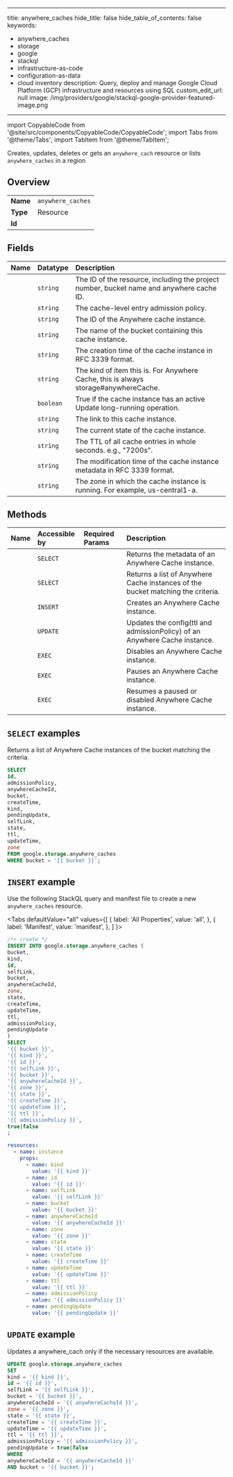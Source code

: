
---
title: anywhere_caches
hide_title: false
hide_table_of_contents: false
keywords:
  - anywhere_caches
  - storage
  - google
  - stackql
  - infrastructure-as-code
  - configuration-as-data
  - cloud inventory
description: Query, deploy and manage Google Cloud Platform (GCP) infrastructure and resources using SQL
custom_edit_url: null
image: /img/providers/google/stackql-google-provider-featured-image.png
---

import CopyableCode from '@site/src/components/CopyableCode/CopyableCode';
import Tabs from '@theme/Tabs';
import TabItem from '@theme/TabItem';

Creates, updates, deletes or gets an <code>anywhere_cach</code> resource or lists <code>anywhere_caches</code> in a region

## Overview
<table><tbody>
<tr><td><b>Name</b></td><td><code>anywhere_caches</code></td></tr>
<tr><td><b>Type</b></td><td>Resource</td></tr>
<tr><td><b>Id</b></td><td><CopyableCode code="google.storage.anywhere_caches" /></td></tr>
</tbody></table>

## Fields
| Name | Datatype | Description |
|:-----|:---------|:------------|
| <CopyableCode code="id" /> | `string` | The ID of the resource, including the project number, bucket name and anywhere cache ID. |
| <CopyableCode code="admissionPolicy" /> | `string` | The cache-level entry admission policy. |
| <CopyableCode code="anywhereCacheId" /> | `string` | The ID of the Anywhere cache instance. |
| <CopyableCode code="bucket" /> | `string` | The name of the bucket containing this cache instance. |
| <CopyableCode code="createTime" /> | `string` | The creation time of the cache instance in RFC 3339 format. |
| <CopyableCode code="kind" /> | `string` | The kind of item this is. For Anywhere Cache, this is always storage#anywhereCache. |
| <CopyableCode code="pendingUpdate" /> | `boolean` | True if the cache instance has an active Update long-running operation. |
| <CopyableCode code="selfLink" /> | `string` | The link to this cache instance. |
| <CopyableCode code="state" /> | `string` | The current state of the cache instance. |
| <CopyableCode code="ttl" /> | `string` | The TTL of all cache entries in whole seconds. e.g., "7200s".  |
| <CopyableCode code="updateTime" /> | `string` | The modification time of the cache instance metadata in RFC 3339 format. |
| <CopyableCode code="zone" /> | `string` | The zone in which the cache instance is running. For example, us-central1-a. |

## Methods
| Name | Accessible by | Required Params | Description |
|:-----|:--------------|:----------------|:------------|
| <CopyableCode code="get" /> | `SELECT` | <CopyableCode code="anywhereCacheId, bucket" /> | Returns the metadata of an Anywhere Cache instance. |
| <CopyableCode code="list" /> | `SELECT` | <CopyableCode code="bucket" /> | Returns a list of Anywhere Cache instances of the bucket matching the criteria. |
| <CopyableCode code="insert" /> | `INSERT` | <CopyableCode code="bucket" /> | Creates an Anywhere Cache instance. |
| <CopyableCode code="update" /> | `UPDATE` | <CopyableCode code="anywhereCacheId, bucket" /> | Updates the config(ttl and admissionPolicy) of an Anywhere Cache instance. |
| <CopyableCode code="disable" /> | `EXEC` | <CopyableCode code="anywhereCacheId, bucket" /> | Disables an Anywhere Cache instance. |
| <CopyableCode code="pause" /> | `EXEC` | <CopyableCode code="anywhereCacheId, bucket" /> | Pauses an Anywhere Cache instance. |
| <CopyableCode code="resume" /> | `EXEC` | <CopyableCode code="anywhereCacheId, bucket" /> | Resumes a paused or disabled Anywhere Cache instance. |

## `SELECT` examples

Returns a list of Anywhere Cache instances of the bucket matching the criteria.

```sql
SELECT
id,
admissionPolicy,
anywhereCacheId,
bucket,
createTime,
kind,
pendingUpdate,
selfLink,
state,
ttl,
updateTime,
zone
FROM google.storage.anywhere_caches
WHERE bucket = '{{ bucket }}'; 
```

## `INSERT` example

Use the following StackQL query and manifest file to create a new <code>anywhere_caches</code> resource.

<Tabs
    defaultValue="all"
    values={[
        { label: 'All Properties', value: 'all', },
        { label: 'Manifest', value: 'manifest', },
    ]
}>
<TabItem value="all">

```sql
/*+ create */
INSERT INTO google.storage.anywhere_caches (
bucket,
kind,
id,
selfLink,
bucket,
anywhereCacheId,
zone,
state,
createTime,
updateTime,
ttl,
admissionPolicy,
pendingUpdate
)
SELECT 
'{{ bucket }}',
'{{ kind }}',
'{{ id }}',
'{{ selfLink }}',
'{{ bucket }}',
'{{ anywhereCacheId }}',
'{{ zone }}',
'{{ state }}',
'{{ createTime }}',
'{{ updateTime }}',
'{{ ttl }}',
'{{ admissionPolicy }}',
true|false
;
```
</TabItem>
<TabItem value="manifest">

```yaml
resources:
  - name: instance
    props:
      - name: kind
        value: '{{ kind }}'
      - name: id
        value: '{{ id }}'
      - name: selfLink
        value: '{{ selfLink }}'
      - name: bucket
        value: '{{ bucket }}'
      - name: anywhereCacheId
        value: '{{ anywhereCacheId }}'
      - name: zone
        value: '{{ zone }}'
      - name: state
        value: '{{ state }}'
      - name: createTime
        value: '{{ createTime }}'
      - name: updateTime
        value: '{{ updateTime }}'
      - name: ttl
        value: '{{ ttl }}'
      - name: admissionPolicy
        value: '{{ admissionPolicy }}'
      - name: pendingUpdate
        value: '{{ pendingUpdate }}'

```
</TabItem>
</Tabs>

## `UPDATE` example

Updates a anywhere_cach only if the necessary resources are available.

```sql
UPDATE google.storage.anywhere_caches
SET 
kind = '{{ kind }}',
id = '{{ id }}',
selfLink = '{{ selfLink }}',
bucket = '{{ bucket }}',
anywhereCacheId = '{{ anywhereCacheId }}',
zone = '{{ zone }}',
state = '{{ state }}',
createTime = '{{ createTime }}',
updateTime = '{{ updateTime }}',
ttl = '{{ ttl }}',
admissionPolicy = '{{ admissionPolicy }}',
pendingUpdate = true|false
WHERE 
anywhereCacheId = '{{ anywhereCacheId }}'
AND bucket = '{{ bucket }}';
```
